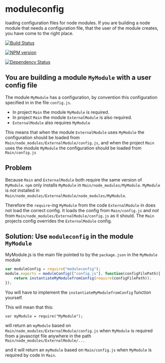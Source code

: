 moduleconfig
============

loading configuration files for node modules. 
If you are building a node module that needs a configuration file, that the user of the module creates, 
you have come to the right place.

[![Build Status](https://travis-ci.org/Muscula/moduleconfig.png)](https://travis-ci.org/Muscula/moduleconfig)

[![NPM version](https://badge.fury.io/js/moduleconfig.png)](http://badge.fury.io/js/moduleconfig)

[![Dependency Status](https://gemnasium.com/Muscula/moduleconfig.png)](https://gemnasium.com/Muscula/moduleconfig)

You are building a module `MyModule` with a user config file
------------------------------------------------

The module `MyModule` has a configuration, by convention this configuration specified in in the file `config.js`.

- In project `Main` the module `MyModule` is required.
- In project `Main` the module `ExternalModule` is also required.
- `ExternalModule` also requires `MyModule`

This means that when the module `ExternalModule` uses `MyModule` the configuration should be loaded from `Main/node_modules/ExternalModule/config.js`,
and when the project `Main` uses the module `MyModule` the configuration should be loaded from `Main/config.js`

Problem
-------
Because `Main` and `ExternalModule` both require the same version of `MyModule`. 
`npm` only installs `MyModule` in `Main/node_modules/MyModule`.
`MyModule` is *not* installed in `Main/node_modules/ExternalModule/node_modules/MyModule`. 

Therefore the `require`-ing `MyModule` from the code `ExternalModule` in does not load the correct
config. It loads the config from `Main/config.js` and *not* from `Main/node_modules/ExternalModule/config.js` as it should.
The `Main` projects config overrides the `ExternalModule` config.


Solution: Use `moduleconfig` in the module `MyModule`
----------------------------------------------
MyModule.js is the main file pointed to by the `package.json` in the `MyModule` module
```js
var moduleConfig = require("moduleconfig");
module.exports = moduleConfig(["config.js"], function(configFilePath){
	return instantiateMyModulefromConfig(require(configFilePath));
});
```

You will have to implement the `instantiateMyModulefromConfig` function yourself.


This will mean that this:
```
var myModule = require("MyModule");
```

will return an `myModule` based on `Main/node_modules/ExternalModule/config.js` when `MyModule` is required 
from a javascript file anywhere in the path `Main/node_modules/ExternalModule/...`

and it will return an `myModule` based on `Main/config.js` when `MyModule` is required by code in `Main`.

